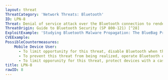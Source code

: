 ```yaml
---
layout: threat
ThreatCategory: 'Network Threats: Bluetooth'
ID: LPN-8
Threat: Denial of service attack over the Bluetooth connection to render Bluetooth unusable and rapidly drain the device battery
ThreatOrigin: Guide to Bluetooth Security (SP 800-121) [^28]
ExploitExample: 'Studying Bluetooth Malware Propagation: The BlueBag Project [^30]'
CVEExample:
PossibleCountermeasures:
    Mobile Device User:
      - To limit opportunity for this threat, disable Bluetooth when that feature is not in use
      - To prevent this threat from being realized, operate Bluetooth on devices in a secure location away from windows and doors, to which an attacker is unlikely to have physical access.
      - To limit opporunity for this threat, protect devices with a case that blocks Bluetooth signals.
title: LPN-8
rawID: 8
---
```

